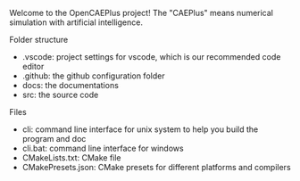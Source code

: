 Welcome to the OpenCAEPlus project! The "CAEPlus" means numerical simulation with artificial intelligence. 

Folder structure
- .vscode: project settings for vscode, which is our recommended code editor
- .github: the github configuration folder
- docs: the documentations
- src: the source code

Files
- cli: command line interface for unix system to help you build the program and doc 
- cli.bat: command line interface for windows
- CMakeLists.txt: CMake file
- CMakePresets.json: CMake presets for different platforms and compilers
